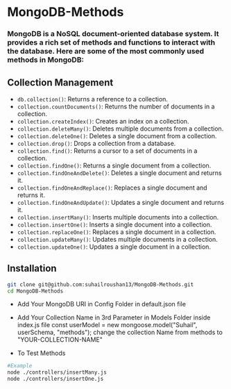 # MongoDB-Methods

### MongoDB is a NoSQL document-oriented database system. It provides a rich set of methods and functions to interact with the database. Here are some of the most commonly used methods in MongoDB:

## Collection Management

- `db.collection()`: Returns a reference to a collection.
- `collection.countDocuments()`: Returns the number of documents in a collection.
- `collection.createIndex()`: Creates an index on a collection.
- `collection.deleteMany()`: Deletes multiple documents from a collection.
- `collection.deleteOne()`: Deletes a single document from a collection.
- `collection.drop()`: Drops a collection from a database.
- `collection.find()`: Returns a cursor to a set of documents in a collection.
- `collection.findOne()`: Returns a single document from a collection.
- `collection.findOneAndDelete()`: Deletes a single document and returns it.
- `collection.findOneAndReplace()`: Replaces a single document and returns it.
- `collection.findOneAndUpdate()`: Updates a single document and returns it.
- `collection.insertMany()`: Inserts multiple documents into a collection.
- `collection.insertOne()`: Inserts a single document into a collection.
- `collection.replaceOne()`: Replaces a single document in a collection.
- `collection.updateMany()`: Updates multiple documents in a collection.
- `collection.updateOne()`: Updates a single document in a collection.

## Installation

```bash
git clone git@github.com:suhailroushan13/MongoDB-Methods.git
cd MongoDB-Methods

```

- Add Your MongoDB URI in Config Folder in default.json file
- Add Your Collection Name in 3rd Parameter in Models Folder inside index.js file
  const userModel = new mongoose.model("Suhail", userSchema, "methods");
  change the collection Name from methods to "YOUR-COLLECTION-NAME"

- To Test Methods 
```bash
#Example
node ./controllers/insertMany.js 
node ./controllers/insertOne.js 

```